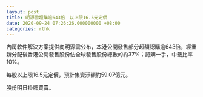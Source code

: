 ```yaml
---
layout: post
title: 明源雲超購逾643倍　以上限16.5元定價
date: 2020-09-24 07:26:26.000000000 +08:00
categories: rthk
---
```


內房軟件解決方案提供商明源雲公布，本港公開發售部分超額認購逾643倍，經重新分配後香港公開發售股份佔全球發售股份總數的約37%；認購一手，中籤比率10%。

每股以上限16.5元定價，預計集資淨額約59.07億元。

股份明日掛牌買賣。
